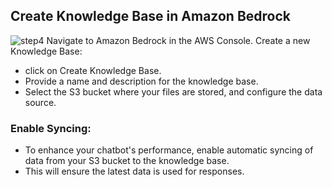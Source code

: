## Create Knowledge Base in Amazon Bedrock
![step4]()
Navigate to Amazon Bedrock in the AWS Console.
Create a new Knowledge Base:
- click on Create Knowledge Base.
- Provide a name and description for the knowledge base.
- Select the S3 bucket where your files are stored, and configure the data source.

### Enable Syncing:
- To enhance your chatbot's performance, enable automatic syncing of data from your S3 bucket to the knowledge base.
- This will ensure the latest data is used for responses.